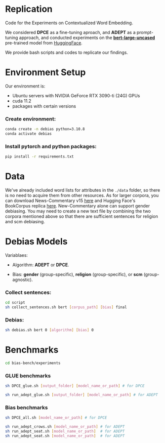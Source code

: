 # Replication

Code for the Experiments on Contextualized Word Embedding.

We considered **DPCE** as a fine-tuning aproach, and **ADEPT** as a prompt-tuning approach, and conducted experiments on the [**bert-large-uncased**](https://huggingface.co/bert-large-uncased) pre-trained model from [HuggingFace](https://huggingface.co/).

We provide bash scripts and codes to replicate our findings.

# Environment Setup

Our environment is:

- Ubuntu servers with NVIDIA GeForce RTX 3090-ti (24G) GPUs
- cuda 11.2
- packages with certain versions

### Create environment:

```bash
conda create -n debias python=3.10.8
conda activate debias
```

### Install pytorch and python packages:

```bash
pip install -r requirements.txt
```

# Data

We've already included word lists for attributes in the `./data` folder, so there is no need to acquire them from other resources. As for larger corpora, you can download News-Commentary v15 [here](https://data.statmt.org/news-commentary/v15/documents.tgz) and Hugging Face's BookCorpus replica [here](https://storage.googleapis.com/huggingface-nlp/datasets/bookcorpus/bookcorpus.tar.bz2). New-Commentary alone can support gender debiasing. You may need to create a new text file by combining the two corpora mentioned above so that there are sufficient sentences for religion and scm debiasing.

# Debias Models

Variablaes:

- Algorithm: **ADEPT** or **DPCE**.

- Bias: **gender** (group-specific), **religion** (group-specific), or **scm** (group-agnostic).

### Collect sentences:

```bash
cd script
sh collect_sentences.sh bert [corpus_path] [bias] final
```

### Debias:

```bash
sh debias.sh bert 0 [algorithm] [bias] 0
```

# Benchmarks

```bash
cd bias-bench/experiments
```

### GLUE benchmarks

```bash
sh DPCE_glue.sh [output_folder] [model_name_or_path] # for DPCE
```

```bash
sh run_adept_glue.sh [output_folder] [model_name_or_path] # for ADEPT
```

### Bias benchmarks

```bash
sh DPCE_all.sh [model_name_or_path] # for DPCE
```

```bash
sh run_adept_crows.sh [model_name_or_path] # for ADEPT
sh run_adept_seat.sh [model_name_or_path]  # for ADEPT
sh run_adept_seat.sh [model_name_or_path]  # for ADEPT

```
